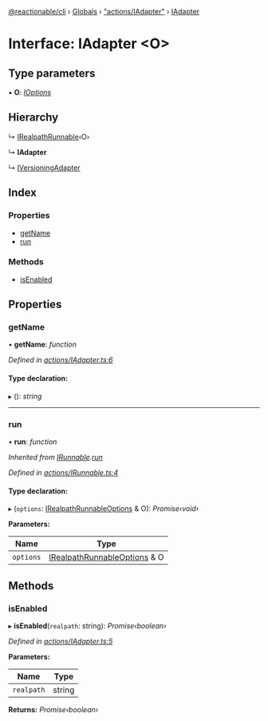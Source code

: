[@reactionable/cli](../README.md) › [Globals](../globals.md) › ["actions/IAdapter"](../modules/_actions_iadapter_.md) › [IAdapter](_actions_iadapter_.iadapter.md)

# Interface: IAdapter <**O**>

## Type parameters

▪ **O**: *[IOptions](../modules/_actions_irunnable_.md#ioptions)*

## Hierarchy

  ↳ [IRealpathRunnable](_actions_irealpathrunnable_.irealpathrunnable.md)‹O›

  ↳ **IAdapter**

  ↳ [IVersioningAdapter](_actions_add_versioning_iversioningadapter_.iversioningadapter.md)

## Index

### Properties

* [getName](_actions_iadapter_.iadapter.md#getname)
* [run](_actions_iadapter_.iadapter.md#run)

### Methods

* [isEnabled](_actions_iadapter_.iadapter.md#isenabled)

## Properties

###  getName

• **getName**: *function*

*Defined in [actions/IAdapter.ts:6](https://github.com/neilime/reactionable-cli/blob/d0401b5/src/actions/IAdapter.ts#L6)*

#### Type declaration:

▸ (): *string*

___

###  run

• **run**: *function*

*Inherited from [IRunnable](_actions_irunnable_.irunnable.md).[run](_actions_irunnable_.irunnable.md#run)*

*Defined in [actions/IRunnable.ts:4](https://github.com/neilime/reactionable-cli/blob/d0401b5/src/actions/IRunnable.ts#L4)*

#### Type declaration:

▸ (`options`: [IRealpathRunnableOptions](_actions_irealpathrunnable_.irealpathrunnableoptions.md) & O): *Promise‹void›*

**Parameters:**

Name | Type |
------ | ------ |
`options` | [IRealpathRunnableOptions](_actions_irealpathrunnable_.irealpathrunnableoptions.md) & O |

## Methods

###  isEnabled

▸ **isEnabled**(`realpath`: string): *Promise‹boolean›*

*Defined in [actions/IAdapter.ts:5](https://github.com/neilime/reactionable-cli/blob/d0401b5/src/actions/IAdapter.ts#L5)*

**Parameters:**

Name | Type |
------ | ------ |
`realpath` | string |

**Returns:** *Promise‹boolean›*

